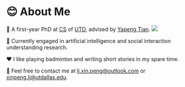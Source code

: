 # 😊 About Me

🏫 A first-year PhD at [CS](https://cs.utdallas.edu/) of [UTD](https://www.utdallas.edu/), advised by [Yapeng Tian](https://www.yapengtian.com/). <a href='https://scholar.google.com/citations?user=59fdU3wAAAAJ'><img src="https://img.shields.io/endpoint?logo=Google%20Scholar&url=https%3A%2F%2Fcdn.jsdelivr.net%2Fgh%2FSampson-Lee%2Fsampson-lee.github.io@google-scholar-stats%2Fgs_data_shieldsio.json&labelColor=f6f6f6&color=9cf&style=flat&label=citations"></a>

👀 Currently engaged in artificial intelligence and social interaction understanding research. 

♥️ I like playing badminton and writing short stories in my spare time.

📧 Feel free to contact me at [li.xin.peng@outlook.com](mailto:li.xin.peng@outlook.com) or [xinpeng.li@utdallas.edu](mailto:xinpeng.li@utdallas.edu).

